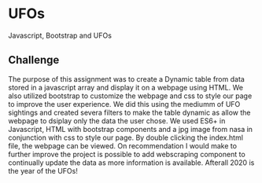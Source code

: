 # UFOs
Javascript, Bootstrap and UFOs

## Challenge
The purpose of this assignment was to create a Dynamic table from data stored in a javascript array and display it on a webpage using HTML. We also utilized bootstrap to customize the webpage and css to style our page to improve the user experience. We did this using the mediumm of UFO sightings and created severa filters to make the table dynamic as allow the webpage to dsiplay only the data the user chose. We used ES6+ in Javascript, HTML with bootstrap components and a jpg image from nasa in conjunction with css to style our page. By double clicking the index.html file, the webpage can be viewed. On recommendation I would make to further improve the project is possible to add webscraping component to continually update the data as more information is available. Afterall 2020 is the year of the UFOs!
